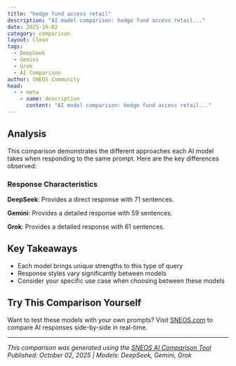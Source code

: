 ```yaml
---
title: "hedge fund access retail"
description: "AI model comparison: hedge fund access retail..."
date: 2025-10-02
category: comparison
layout: Clean
tags:
  - DeepSeek
  - Gemini
  - Grok
  - AI Comparison
author: SNEOS Community
head:
  - - meta
    - name: description
      content: "AI model comparison: hedge fund access retail..."
---
```


<ChatComparison
  title="hedge fund access retail"
  prompt="hedge fund access retail"
  :responses='{"DeepSeek": "Of course. This is a very relevant topic in modern finance. The short answer is: **Yes, retail investors can now access hedge fund strategies, but not typically by investing directly in a traditional hedge fund.**\n\nLet\u0027s break down the barriers, the modern solutions, and what you need to know.\n\n### The Traditional Barriers for Retail Investors\n\nHistorically, hedge funds were completely off-limits to retail investors due to strict regulations designed to protect less sophisticated investors. The main hurdles were:\n\n1. **Accredited Investor Status:** In the U.S., you must be an **accredited investor** to invest in most hedge funds. This generally means:\n * **Income:** Over $200,000 individually ($300,000 with a spouse) in each of the last two years, with a reasonable expectation of the same this year.\n * **Net Worth:** Over $1 million (excluding your primary residence).\n2. **High Minimum Investments:** Hedge funds often require initial investments of **$1 million or more**.\n3. **Lack of Liquidity:** Hedge fund investments are often \u0022locked up\u0022 for months or years (known as a lock-up period), meaning you can\u0027t easily access your money.\n4. **Complexity and Risk:** Hedge funds use sophisticated, high-risk strategies (leverage, derivatives, short-selling) that regulators deem unsuitable for the average person.\n\n---\n\n### Modern Ways for Retail to Access \u0022Hedge Fund\u0022 Strategies\n\nThe financial industry has created products that mimic hedge fund strategies while being available to everyone on public exchanges or through standard brokerage accounts.\n\n#### 1. Hedge Fund ETFs and Mutual Funds (The Easiest Way)\nThis is the most accessible and popular method. These are publicly traded funds that replicate the strategies of famous hedge funds.\n\n* **How it works:** The fund provider (like Direxion, ProShares, or a large asset manager) creates a rules-based strategy that mimics a specific hedge fund style (e.g., \u0022Long/Short Equity,\u0022 \u0022Merger Arbitrage\u0022).\n* **Examples:**\n * **AQRIX (AQMIX):** A mutual fund that uses a long/short equity strategy.\n * **IQ Hedge Multi-Strategy Tracker ETF (QAI):** An ETF that aims to replicate the aggregate risk-adjusted return characteristics of various hedge fund strategies.\n * **MNA:** The IQ Merger Arbitrage ETF, which focuses on merger arbitrage strategies.\n* **Pros:** Low minimums (the price of one share), high liquidity, full transparency, low fees compared to actual hedge funds.\n* **Cons:** They are a *replication* or *clone* of a strategy, not direct access to the hedge fund manager\u0027s genius. Performance can differ.\n\n#### 2. Liquid Alternatives (\u0022Liquid Alts\u0022)\nThese are mutual funds or ETFs that use alternative strategies similar to hedge funds. \u0022Liquid\u0022 means you can buy and sell them daily, unlike a traditional hedge fund.\n\n* **Common Strategies:**\n * **Market Neutral:** Aims to be unaffected by overall market moves.\n * **Long/Short Equity:** Buys stocks expected to rise and shorts stocks expected to fall.\n * **Managed Futures:** Uses futures contracts to bet on trends in currencies, commodities, and interest rates.\n* **Pros:** Accessible through standard retirement or brokerage accounts, regulated, daily liquidity.\n* **Cons:** Fees are higher than a standard index fund (but lower than a hedge fund). Performance has been mixed for many of these funds.\n\n#### 3. FinTech and \u0022Democratization\u0022 Platforms\nA new wave of FinTech companies is lowering the barriers to entry.\n\n* **How it works:** Platforms like **iCapital Network**, **Moonfare**, or **Yieldstreet** pool money from many retail-accredited investors to meet the high minimums of specific private funds, including hedge funds.\n* **Target Audience:** Primarily for **accredited investors**, but they lower the minimum investment (e.g., $25,000 - $100,000 instead of $1M\u002B).\n* **Pros:** Direct access to actual hedge funds and private equity. Lowered minimums.\n* **Cons:** Still requires accredited status. Involves private, illiquid investments with their own risks and fees.\n\n#### 4. Direct Access (For the Wealthy Retail Investor)\nIf you are a retail investor who *does* meet the accredited investor criteria, you can invest directly, but it\u0027s still complex.\n\n* **How it works:** You would need to find a fund, go through their rigorous onboarding process, complete the subscription documents, and wire the minimum investment.\n* **Platforms:** Your high-net-worth brokerage firm (like Morgan Stanley, Goldman Sachs) may offer a \u0022platform\u0022 of pre-vetted hedge funds to their wealthy clients.\n\n---\n\n### Key Considerations Before You Invest\n\n1. **Understand the Strategy:** Don\u0027t just buy a \u0022hedge fund ETF.\u0022 Know what \u0022Long/Short\u0022 or \u0022Merger Arbitrage\u0022 actually means. These strategies have unique risks.\n2. **Fees are Crucial:** Hedge funds are famous for the \u00222 and 20\u0022 fee structure (2% annual management fee \u002B 20% of profits). The retail alternatives are cheaper, but their fees are still higher than a typical index fund (which might charge 0.03%). High fees can eat away your returns.\n3. **Diversification, Not a Silver Bullet:** The primary benefit of hedge fund strategies is **diversification**. They are designed to perform differently than the stock and bond markets. Use them as a small, satellite part of a well-diversified portfolio, not the core.\n4. **Performance is Not Guaranteed:** Many hedge funds and their retail alternatives **underperform** the simple S\u0026P 500 index, especially in a long-running bull market.\n\n### Conclusion\n\n**For the average retail investor, the best and most practical way to access hedge fund-like strategies is through Hedge Fund ETFs and Liquid Alternative Mutual Funds.**\n\nThey provide the diversification benefit without the extreme barriers of high minimums, illiquidity, and exclusive accreditation requirements. However, it\u0027s essential to do your homework, understand the specific strategy you\u0027re buying, and keep a close eye on fees.", "Gemini": "The desire for retail investors to access hedge funds is a long-standing one, driven by the potential for high returns and diversification. However, it\u0027s a complex area with pros and cons. Here\u0027s a breakdown of the landscape:\n\n**Why Retail Investors Want Hedge Fund Access:**\n\n* **Potential for Higher Returns:** Hedge funds aim to generate absolute returns, regardless of market direction, using sophisticated strategies. This is attractive to investors seeking to outperform traditional benchmarks.\n* **Diversification:** Hedge funds employ various strategies (long/short equity, arbitrage, event-driven, etc.) that can provide diversification benefits to a portfolio, potentially reducing overall risk.\n* **Prestige and Exclusivity:** There\u0027s a certain allure to investing in hedge funds, which have traditionally been reserved for high-net-worth individuals and institutions.\n\n**Challenges and Barriers to Retail Access:**\n\n* **High Minimum Investment Requirements:** Traditionally, hedge funds have required minimum investments of hundreds of thousands or even millions of dollars, making them inaccessible to most retail investors.\n* **Complex Investment Strategies:** Hedge funds employ complex and often opaque strategies that can be difficult for retail investors to understand and evaluate.\n* **Higher Fees:** Hedge funds typically charge higher fees than traditional investment vehicles, often using a \u00222 and 20\u0022 model (2% management fee and 20% of profits). These fees can significantly eat into returns, especially if the fund underperforms.\n* **Illiquidity:** Hedge fund investments are often illiquid, meaning it can be difficult or impossible to withdraw your money quickly. Lock-up periods can last for months or even years.\n* **Lack of Transparency:** Hedge funds are not subject to the same regulatory scrutiny as mutual funds or ETFs, which can make it difficult to assess their performance and risk.\n* **Potential for Misalignment of Interests:** While hedge fund managers aim to generate profits, their interests may not always be perfectly aligned with those of their investors. For example, they may take on excessive risk to boost short-term returns.\n* **Regulatory Restrictions:** Regulators have historically been wary of allowing retail investors unfettered access to hedge funds, citing concerns about investor protection and the potential for market manipulation.\n\n**Ways Retail Investors Can Potentially Access Hedge Fund-Like Strategies (with caveats):**\n\n* **Hedge Fund Replication ETFs:** These ETFs attempt to mimic the performance of hedge fund indices or specific hedge fund strategies using publicly available data and quantitative models.\n * **Pros:** Lower minimums, daily liquidity, more transparency.\n * **Cons:** Performance may not perfectly replicate hedge fund returns, can be subject to tracking error, and still involve fees. The replication might not accurately reflect the fund\u0027s true risk profile.\n* **Liquid Alternative Mutual Funds:** These mutual funds employ strategies similar to those used by hedge funds but in a more regulated and liquid format.\n * **Pros:** Lower minimums, more transparency, daily liquidity, more oversight.\n * **Cons:** Returns are generally lower than hedge funds, higher fees than traditional mutual funds, and often underperform hedge fund benchmarks. The strategies are often diluted or constrained by regulations.\n* **Interval Funds:** A type of closed-end fund that offers periodic repurchases of shares at net asset value. They can invest in less liquid assets and strategies than traditional open-end mutual funds.\n * **Pros:** Can offer access to less liquid asset classes, potentially higher returns than liquid alternatives.\n * **Cons:** Liquidity is limited to the repurchase intervals, can be complex and less transparent than traditional mutual funds, still carry the risks of the underlying investments.\n* **Fund of Hedge Funds:** A fund that invests in multiple hedge funds, offering diversification within the hedge fund space.\n * **Pros:** Diversification across multiple hedge funds.\n * **Cons:** Layered fees (fees charged by the fund of hedge funds *and* the underlying hedge funds), can dilute returns, still high minimum investment requirements in some cases. Often underperform direct investment in a single hedge fund.\n* **Direct Investment (if qualified):** If a retail investor meets the accreditation requirements (typically based on income or net worth), they *might* be able to invest directly in a hedge fund.\n * **Pros:** Direct exposure to hedge fund strategies, potential for higher returns.\n * **Cons:** High minimum investments, illiquidity, lack of transparency, high risk, required to be sophisticated investor.\n* **Platforms Targeting Retail Access:** Some fintech platforms are emerging that aim to democratize access to alternative investments, including hedge fund-like strategies. These may offer fractional shares in hedge funds or other alternative investment vehicles.\n * **Pros:** Lower minimums than direct investments, potential for diversification.\n * **Cons:** Still relatively new and unproven, limited track record, potential for higher fees than traditional investments, due diligence is crucial. Be very cautious of unregistered or unregulated platforms.\n\n**Key Considerations for Retail Investors:**\n\n* **Understand the Risks:** Carefully consider the risks associated with hedge funds and alternative investments before investing. Don\u0027t invest money you can\u0027t afford to lose.\n* **Do Your Due Diligence:** Thoroughly research any hedge fund or alternative investment product before investing. Understand the investment strategy, the fees, and the risks involved.\n* **Consider Your Investment Goals and Risk Tolerance:** Make sure the investment aligns with your overall financial goals and risk tolerance. Hedge fund-like strategies are generally not suitable for conservative investors.\n* **Seek Professional Advice:** Consult with a qualified financial advisor before investing in hedge funds or alternative investments. They can help you assess your suitability for these types of investments and recommend appropriate strategies.\n* **Be Wary of High Fees:** Pay close attention to the fees charged by hedge funds and alternative investment products. High fees can significantly impact your returns.\n* **Don\u0027t Chase Past Performance:** Past performance is not necessarily indicative of future results.\n* **Be Patient:** Hedge fund returns can be volatile, and it may take time for the investment to generate positive returns.\n\n**The Bottom Line:**\n\nWhile access to hedge fund-like strategies is becoming more accessible to retail investors, it\u0027s important to proceed with caution. These investments are complex, carry significant risks, and are generally not suitable for all investors. Understanding the risks, doing your due diligence, and seeking professional advice are crucial before investing. Don\u0027t be swayed by hype or promises of guaranteed returns. Focus on whether the investment aligns with your overall financial plan and risk tolerance. Generally, for most retail investors, well-diversified, low-cost index funds or ETFs are a more appropriate investment strategy.\n", "Grok": "Access to hedge funds for retail investors (individual investors who are not institutional or high-net-worth individuals) has historically been limited due to regulatory restrictions and high entry barriers. However, in recent years, there has been a growing trend to democratize access to hedge fund-like strategies or alternative investments for retail investors. Here\u0027s an overview of how retail investors might gain exposure to hedge funds or similar investment vehicles, along with the associated challenges and considerations:\n\n---\n\n### **1. Understanding Hedge Funds and Retail Investor Limitations**\n- **What are Hedge Funds?** Hedge funds are pooled investment vehicles that often use complex strategies (e.g., leverage, derivatives, short selling) to generate returns, typically aiming to outperform traditional markets regardless of market conditions.\n- **Barriers for Retail Investors:**\n - **Accredited Investor Requirements:** In many jurisdictions, such as the United States, hedge funds are typically only available to \u0022accredited investors\u0022 (those with a net worth over $1 million, excluding primary residence, or annual income above $200,000 for individuals or $300,000 for couples).\n - **High Minimum Investments:** Hedge funds often require minimum investments ranging from $100,000 to $1 million or more.\n - **Regulatory Restrictions:** Securities laws in many countries restrict retail investor access to protect them from the high risks associated with hedge funds.\n\n---\n\n### **2. Ways Retail Investors Can Access Hedge Fund-Like Strategies**\nDespite these barriers, retail investors can gain exposure to hedge fund strategies through alternative means:\n\n#### **a. Hedge Fund-Like Mutual Funds (Liquid Alternatives or \u0022Liquid Alts\u0022)**\n- These are mutual funds or exchange-traded funds (ETFs) that replicate some hedge fund strategies, such as long-short equity, market-neutral, or global macro strategies.\n- **Advantages:**\n - Lower entry barriers (often no minimum net worth or income requirements).\n - Greater liquidity (can be bought or sold daily like mutual funds or ETFs).\n - Regulated and accessible through standard brokerage accounts.\n- **Examples:** Funds like the AQR Managed Futures Strategy Fund or Blackstone Alternative Multi-Strategy Fund.\n- **Caveats:** These funds may not deliver the same returns as traditional hedge funds due to regulatory constraints and lower risk-taking.\n\n#### **b. Funds of Hedge Funds (FoHF)**\n- Some funds of hedge funds are accessible to retail investors with lower minimum investment thresholds compared to direct hedge fund investments.\n- **Advantages:** Provides diversification by investing in multiple hedge funds.\n- **Challenges:** Often come with higher fees (layered fees from both the fund of funds and underlying hedge funds) and may still have significant minimum investment requirements.\n\n#### **c. ETFs with Hedge Fund Strategies**\n- Certain ETFs mimic hedge fund strategies, such as leveraged or inverse ETFs, or those tracking alternative asset classes (e.g., commodities, volatility).\n- **Examples:** ProShares Hedge Fund Replication ETF or iShares Gold Trust (for commodity exposure).\n- **Advantages:** Easily accessible through brokerage accounts, low cost, and liquid.\n- **Caveats:** Limited to specific strategies and may not fully replicate hedge fund performance.\n\n#### **d. Robo-Advisors or Wealth Platforms Offering Alternatives**\n- Some robo-advisors and digital wealth platforms are starting to offer access to alternative investments, including hedge fund-like strategies, for retail investors with smaller account sizes.\n- **Examples:** Platforms like Wealthfront or Betterment may include alternative asset classes in diversified portfolios.\n\n#### **e. Crowdfunding and Fractional Ownership Platforms**\n- New fintech platforms are emerging that allow retail investors to pool capital for fractional ownership in alternative investments, sometimes including hedge fund-like opportunities.\n- **Examples:** Platforms like Yieldstreet or Fundrise (though more focused on real estate or private equity).\n\n#### **f. Interval Funds**\n- These are a type of closed-end fund that invests in alternative assets, including hedge fund strategies, and are accessible to non-accredited investors in some cases.\n- **Advantages:** Lower barriers to entry compared to traditional hedge funds.\n- **Caveats:** Limited liquidity (investors can only redeem shares at specific intervals).\n\n---\n\n### **3. Considerations for Retail Investors**\n- **Risks:** Hedge fund strategies often involve higher risk, including the use of leverage, derivatives, and speculative investments. Retail investors should fully understand these risks before investing.\n- **Fees:** Hedge funds and their alternatives often charge high fees (e.g., \u00222 and 20\u0022 structure: 2% management fee and 20% performance fee). Liquid alternatives or ETFs may have lower fees but still higher than traditional mutual funds.\n- **Regulation and Transparency:** Traditional hedge funds often have less regulatory oversight and transparency compared to mutual funds or ETFs, which can pose additional risks.\n- **Performance:** Hedge funds do not always outperform traditional investments, especially after fees. Retail investors should evaluate historical performance and risk-adjusted returns.\n- **Access to Advice:** Consulting with a financial advisor can help retail investors navigate these complex investments and determine suitability for their portfolio.\n\n---\n\n### **4. Regulatory Changes and Democratization Trends**\n- **Recent Developments:** Governments and financial authorities in some regions are exploring ways to provide retail investors with more access to alternative investments while maintaining investor protections.\n - For example, the U.S. SEC has discussed expanding the definition of \u0022accredited investor\u0022 or creating new exemptions to allow broader access to private funds.\n- **Fintech Innovation:** Technology is playing a significant role in breaking down barriers, with platforms offering tokenized investments or blockchain-based access to alternative assets, including hedge fund-like products.\n\n---\n\n### **5. Conclusion**\nWhile direct access to traditional hedge funds remains largely out of reach for most retail investors due to regulatory and financial barriers, there are increasingly accessible alternatives like liquid alts, ETFs, and interval funds. However, retail investors must approach these opportunities with caution, fully understanding the risks, fees, and their own financial goals. Consulting with a financial advisor or thoroughly researching these investment vehicles is highly recommended before participating.\n\nIf you have a specific region or platform in mind for accessing hedge fund strategies as a retail investor, let me know, and I can provide more tailored information!"}' 
  published-date="10:15"
/>

## Analysis

This comparison demonstrates the different approaches each AI model takes when responding to the same prompt. Here are the key differences observed:

### Response Characteristics

**DeepSeek**: Provides a direct response with 71 sentences. 

**Gemini**: Provides a detailed response with 59 sentences. 

**Grok**: Provides a detailed response with 61 sentences. 

## Key Takeaways

- Each model brings unique strengths to this type of query
- Response styles vary significantly between models
- Consider your specific use case when choosing between these models

## Try This Comparison Yourself

Want to test these models with your own prompts? Visit [SNEOS.com](https://sneos.com) to compare AI responses side-by-side in real-time.

---

*This comparison was generated using the [SNEOS AI Comparison Tool](https://sneos.com)*
*Published: October 02, 2025 | Models: DeepSeek, Gemini, Grok*
